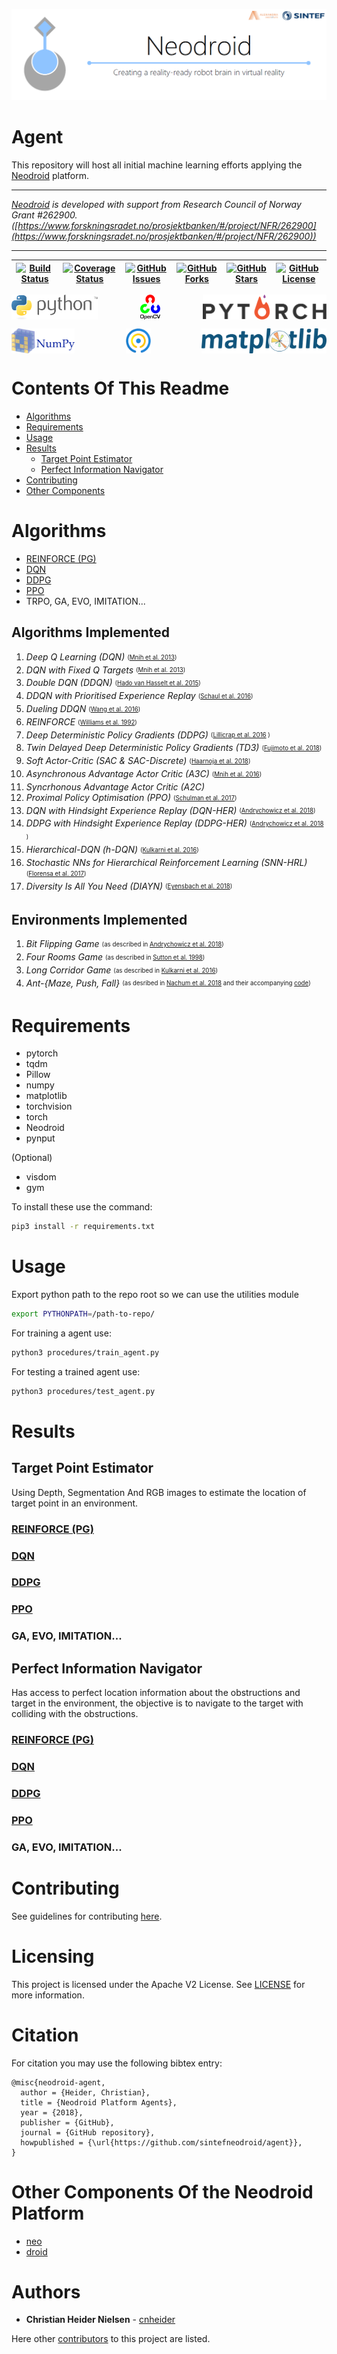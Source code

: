 ![neodroid](.github/images/header.png)

# Agent
This repository will host all initial machine learning efforts applying the [Neodroid](https://github.com/sintefneodroid/) platform.

---

_[Neodroid](https://github.com/sintefneodroid) is developed with support from Research Council of Norway Grant #262900. ([https://www.forskningsradet.no/prosjektbanken/#/project/NFR/262900](https://www.forskningsradet.no/prosjektbanken/#/project/NFR/262900))_

---


| [![Build Status](https://travis-ci.org/sintefneodroid/agent.svg?branch=master)](https://travis-ci.org/sintefneodroid/agent)  | [![Coverage Status](https://coveralls.io/repos/github/sintefneodroid/agent/badge.svg?branch=master)](https://coveralls.io/github/sintefneodroid/agent?branch=master)  | [![GitHub Issues](https://img.shields.io/github/issues/sintefneodroid/agent.svg?style=flat)](https://github.com/sintefneodroid/agent/issues)  |  [![GitHub Forks](https://img.shields.io/github/forks/sintefneodroid/agent.svg?style=flat)](https://github.com/sintefneodroid/agent/network) | [![GitHub Stars](https://img.shields.io/github/stars/sintefneodroid/agent.svg?style=flat)](https://github.com/sintefneodroid/agent/stargazers) |[![GitHub License](https://img.shields.io/github/license/sintefneodroid/agent.svg?style=flat)](https://github.com/sintefneodroid/agent/blob/master/LICENSE.md) |
|---|---|---|---|---|---|

<p align="center" width="100%">
<a href="https://www.python.org/">
<img alt="python" src=".github/images/python.svg" height="40" align="left">
</a>
<a href="https://opencv.org/" style="float:center;">
<img alt="opencv" src=".github/images/opencv.svg" height="40" align="center">
</a>
<a href="http://pytorch.org/"style="float: right;">
<img alt="pytorch" src=".github/images/pytorch.svg" height="40" align="right" >
</a>
</p>
<p align="center" width="100%">
<a href="http://www.numpy.org/">
<img alt="numpy" src=".github/images/numpy.svg" height="40" align="left">
</a>
<a href="https://github.com/tqdm/tqdm" style="float:center;">
<img alt="tqdm" src=".github/images/tqdm.gif" height="40" align="center">
</a>
<a href="https://matplotlib.org/" style="float: right;">
<img alt="matplotlib" src=".github/images/matplotlib.svg" height="40" align="right" />
</a>
</p>

# Contents Of This Readme
- [Algorithms](#algorithms)
- [Requirements](#requirements)
- [Usage](#usage)
- [Results](#results)
  - [Target Point Estimator](#target-point-estimator)
  - [Perfect Information Navigator](#perfect-information-navigator)
- [Contributing](#contributing)
- [Other Components](#other-components-of-the-neodroid-platform)

# Algorithms
- [REINFORCE (PG)](agent/agents/model_free/policy_optimisation/pg_agent.py)
- [DQN](agent/agents/model_free/q_learning/dqn_agent.py)
- [DDPG](agent/agents/model_free/hybrid/ddpg_agent.py)
- [PPO](agent/agents/model_free/hybrid/ppo_agent.py)
- TRPO, GA, EVO, IMITATION...


## **Algorithms Implemented** 

1. *Deep Q Learning (DQN)* <sub><sup> ([Mnih et al. 2013](https://arxiv.org/pdf/1312.5602.pdf)) </sup></sub>  
1. *DQN with Fixed Q Targets* <sub><sup> ([Mnih et al. 2013](https://arxiv.org/pdf/1312.5602.pdf)) </sup></sub>
1. *Double DQN (DDQN)* <sub><sup> ([Hado van Hasselt et al. 2015](https://arxiv.org/pdf/1509.06461.pdf)) </sup></sub>
1. *DDQN with Prioritised Experience Replay* <sub><sup> ([Schaul et al. 2016](https://arxiv.org/pdf/1511.05952.pdf)) </sup></sub>
1. *Dueling DDQN* <sub><sup> ([Wang et al. 2016](http://proceedings.mlr.press/v48/wangf16.pdf)) </sup></sub>
1. *REINFORCE* <sub><sup> ([Williams et al. 1992](http://www-anw.cs.umass.edu/~barto/courses/cs687/williams92simple.pdf)) </sup></sub>
1. *Deep Deterministic Policy Gradients (DDPG)* <sub><sup> ([Lillicrap et al. 2016](https://arxiv.org/pdf/1509.02971.pdf) ) </sup></sub>
1. *Twin Delayed Deep Deterministic Policy Gradients (TD3)* <sub><sup> ([Fujimoto et al. 2018](https://arxiv.org/abs/1802.09477)) </sup></sub>
1. *Soft Actor-Critic (SAC & SAC-Discrete)* <sub><sup> ([Haarnoja et al. 2018](https://arxiv.org/pdf/1812.05905.pdf)) </sup></sub> 
1. *Asynchronous Advantage Actor Critic (A3C)* <sub><sup> ([Mnih et al. 2016](https://arxiv.org/pdf/1602.01783.pdf)) </sup></sub>
1. *Syncrhonous Advantage Actor Critic (A2C)*
1. *Proximal Policy Optimisation (PPO)* <sub><sup> ([Schulman et al. 2017](https://openai-public.s3-us-west-2.amazonaws.com/blog/2017-07/ppo/ppo-arxiv.pdf)) </sup></sub>
1. *DQN with Hindsight Experience Replay (DQN-HER)* <sub><sup> ([Andrychowicz et al. 2018](https://arxiv.org/pdf/1707.01495.pdf)) </sup></sub>
1. *DDPG with Hindsight Experience Replay (DDPG-HER)* <sub><sup> ([Andrychowicz et al. 2018](https://arxiv.org/pdf/1707.01495.pdf) ) </sup></sub>
1. *Hierarchical-DQN (h-DQN)* <sub><sup> ([Kulkarni et al. 2016](https://arxiv.org/pdf/1604.06057.pdf)) </sup></sub>
1. *Stochastic NNs for Hierarchical Reinforcement Learning (SNN-HRL)* <sub><sup> ([Florensa et al. 2017](https://arxiv.org/pdf/1704.03012.pdf)) </sup></sub>
1. *Diversity Is All You Need (DIAYN)* <sub><sup> ([Eyensbach et al. 2018](https://arxiv.org/pdf/1802.06070.pdf)) </sup></sub>

## **Environments Implemented**

1. *Bit Flipping Game* <sub><sup> (as described in [Andrychowicz et al. 2018](https://arxiv.org/pdf/1707.01495.pdf)) </sup></sub>
1. *Four Rooms Game* <sub><sup> (as described in [Sutton et al. 1998](http://www-anw.cs.umass.edu/~barto/courses/cs687/Sutton-Precup-Singh-AIJ99.pdf)) </sup></sub>
1. *Long Corridor Game* <sub><sup> (as described in [Kulkarni et al. 2016](https://arxiv.org/pdf/1604.06057.pdf)) </sup></sub>
1. *Ant-{Maze, Push, Fall}* <sub><sup> (as desribed in [Nachum et al. 2018](https://arxiv.org/pdf/1805.08296.pdf) and their accompanying [code](https://github.com/tensorflow/models/tree/master/research/efficient-hrl)) </sup></sub>


# Requirements
- pytorch
- tqdm
- Pillow
- numpy
- matplotlib
- torchvision
- torch
- Neodroid
- pynput

(Optional)
- visdom
- gym

To install these use the command:
````bash
pip3 install -r requirements.txt
````

# Usage
Export python path to the repo root so we can use the utilities module
````bash
export PYTHONPATH=/path-to-repo/
````
For training a agent use:
````bash
python3 procedures/train_agent.py
````
For testing a trained agent use:
````bash
python3 procedures/test_agent.py
````

# Results

## Target Point Estimator
Using Depth, Segmentation And RGB images to estimate the location of target point in an environment.

### [REINFORCE (PG)](agent/agents/model_free/policy_optimisation/pg_agent.py)

### [DQN](agent/agents/model_free/q_learning/dqn_agent.py)

### [DDPG](agent/agents/model_free/hybrid/ddpg_agent.py)

### [PPO](agent/agents/model_free/hybrid/ppo_agent.py)

### GA, EVO, IMITATION...

## Perfect Information Navigator
Has access to perfect location information about the obstructions and target in the environment, the objective is to navigate to the target with colliding with the obstructions.

### [REINFORCE (PG)](agent/agents/model_free/policy_optimisation/pg_agent.py)

### [DQN](agent/agents/model_free/q_learning/dqn_agent.py)

### [DDPG](agent/agents/model_free/hybrid/ddpg_agent.py)

### [PPO](agent/agents/model_free/hybrid/ppo_agent.py)

### GA, EVO, IMITATION...


# Contributing
See guidelines for contributing [here](.github/CONTRIBUTING.md).


# Licensing

This project is licensed under the Apache V2 License. See [LICENSE](LICENSE.md) for more information.

# Citation

For citation you may use the following bibtex entry:

````
@misc{neodroid-agent,
  author = {Heider, Christian},
  title = {Neodroid Platform Agents},
  year = {2018},
  publisher = {GitHub},
  journal = {GitHub repository},
  howpublished = {\url{https://github.com/sintefneodroid/agent}},
}
````

# Other Components Of the Neodroid Platform

- [neo](https://github.com/sintefneodroid/neo)
- [droid](https://github.com/sintefneodroid/droid)

# Authors

* **Christian Heider Nielsen** - [cnheider](https://github.com/cnheider)

Here other [contributors](https://github.com/sintefneodroid/agent/contributors) to this project are listed.
